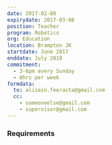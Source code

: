 ```yaml
---
date: 2017-02-08
expirydate: 2017-03-08
position: Teacher
program: Robotics
org: Education
location: Brampton JK
startdate: June 2017
enddate: July 2018
commitment:
  - 3-6pm every Sunday
  - 6hrs per week
formdata:
  to: alizain.feerasta@gmail.com
  cc:
    - someoneelse@gmail.com
    - supervisor@gmail.com
---
```


### Requirements
